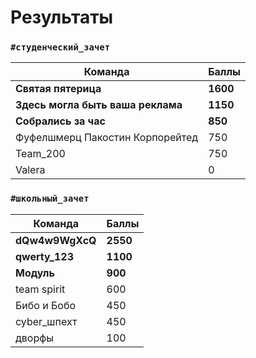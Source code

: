 # Результаты

### `#студенческий_зачет`
|Команда                          |Баллы   | 
|---------------------------------|--------|
|**Святая пятерица**              |**1600**|
|**Здесь могла быть ваша реклама**|**1150**|
|**Собрались за час**             |**850** |
|Фуфелшмерц Пакостин Корпорейтед  |750     |
|Team_200                         |750     |
|Valera                           |0       |  

### `#школьный_зачет`
|Команда                          |Баллы   |
|---------------------------------|--------|
|**dQw4w9WgXcQ**                  |**2550**|
|**qwerty_123**                   |**1100**|
|**Модуль**                       |**900** |
|team spirit                      |600     |
|Бибо и Бобо                      |450     |
|cyber_шпехт                      |450     |
|дворфы                           |100     |
